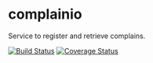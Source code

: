 # complainio
Service to register and retrieve complains.

[![Build Status](https://travis-ci.org/marquesds/complainio.svg)](https://travis-ci.org/marquesds/complainio)
[![Coverage Status](https://coveralls.io/repos/github/marquesds/complainio/badge.svg)](https://coveralls.io/github/marquesds/complainio)